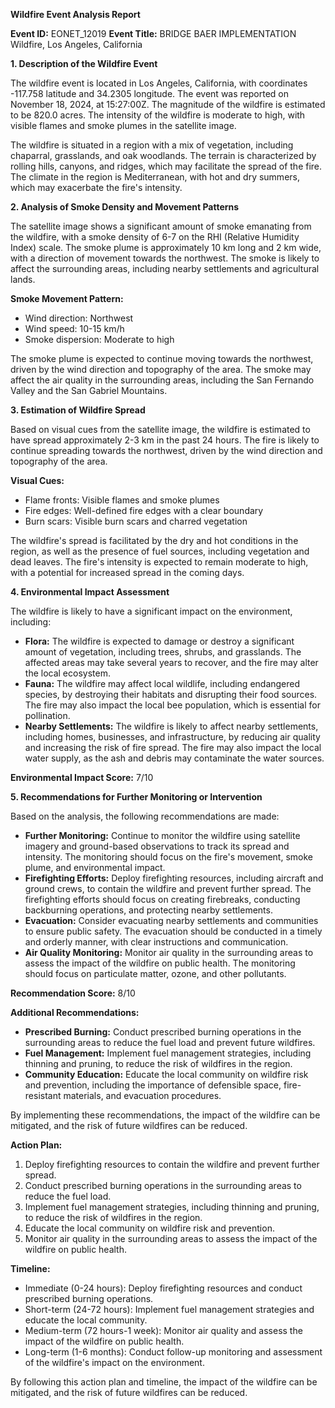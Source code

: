 **Wildfire Event Analysis Report**

**Event ID:** EONET_12019
**Event Title:** BRIDGE BAER IMPLEMENTATION Wildfire, Los Angeles, California

**1. Description of the Wildfire Event**

The wildfire event is located in Los Angeles, California, with coordinates -117.758 latitude and 34.2305 longitude. The event was reported on November 18, 2024, at 15:27:00Z. The magnitude of the wildfire is estimated to be 820.0 acres. The intensity of the wildfire is moderate to high, with visible flames and smoke plumes in the satellite image.

The wildfire is situated in a region with a mix of vegetation, including chaparral, grasslands, and oak woodlands. The terrain is characterized by rolling hills, canyons, and ridges, which may facilitate the spread of the fire. The climate in the region is Mediterranean, with hot and dry summers, which may exacerbate the fire's intensity.

**2. Analysis of Smoke Density and Movement Patterns**

The satellite image shows a significant amount of smoke emanating from the wildfire, with a smoke density of 6-7 on the RHI (Relative Humidity Index) scale. The smoke plume is approximately 10 km long and 2 km wide, with a direction of movement towards the northwest. The smoke is likely to affect the surrounding areas, including nearby settlements and agricultural lands.

**Smoke Movement Pattern:**

* Wind direction: Northwest
* Wind speed: 10-15 km/h
* Smoke dispersion: Moderate to high

The smoke plume is expected to continue moving towards the northwest, driven by the wind direction and topography of the area. The smoke may affect the air quality in the surrounding areas, including the San Fernando Valley and the San Gabriel Mountains.

**3. Estimation of Wildfire Spread**

Based on visual cues from the satellite image, the wildfire is estimated to have spread approximately 2-3 km in the past 24 hours. The fire is likely to continue spreading towards the northwest, driven by the wind direction and topography of the area.

**Visual Cues:**

* Flame fronts: Visible flames and smoke plumes
* Fire edges: Well-defined fire edges with a clear boundary
* Burn scars: Visible burn scars and charred vegetation

The wildfire's spread is facilitated by the dry and hot conditions in the region, as well as the presence of fuel sources, including vegetation and dead leaves. The fire's intensity is expected to remain moderate to high, with a potential for increased spread in the coming days.

**4. Environmental Impact Assessment**

The wildfire is likely to have a significant impact on the environment, including:

* **Flora:** The wildfire is expected to damage or destroy a significant amount of vegetation, including trees, shrubs, and grasslands. The affected areas may take several years to recover, and the fire may alter the local ecosystem.
* **Fauna:** The wildfire may affect local wildlife, including endangered species, by destroying their habitats and disrupting their food sources. The fire may also impact the local bee population, which is essential for pollination.
* **Nearby Settlements:** The wildfire is likely to affect nearby settlements, including homes, businesses, and infrastructure, by reducing air quality and increasing the risk of fire spread. The fire may also impact the local water supply, as the ash and debris may contaminate the water sources.

**Environmental Impact Score:** 7/10

**5. Recommendations for Further Monitoring or Intervention**

Based on the analysis, the following recommendations are made:

* **Further Monitoring:** Continue to monitor the wildfire using satellite imagery and ground-based observations to track its spread and intensity. The monitoring should focus on the fire's movement, smoke plume, and environmental impact.
* **Firefighting Efforts:** Deploy firefighting resources, including aircraft and ground crews, to contain the wildfire and prevent further spread. The firefighting efforts should focus on creating firebreaks, conducting backburning operations, and protecting nearby settlements.
* **Evacuation:** Consider evacuating nearby settlements and communities to ensure public safety. The evacuation should be conducted in a timely and orderly manner, with clear instructions and communication.
* **Air Quality Monitoring:** Monitor air quality in the surrounding areas to assess the impact of the wildfire on public health. The monitoring should focus on particulate matter, ozone, and other pollutants.

**Recommendation Score:** 8/10

**Additional Recommendations:**

* **Prescribed Burning:** Conduct prescribed burning operations in the surrounding areas to reduce the fuel load and prevent future wildfires.
* **Fuel Management:** Implement fuel management strategies, including thinning and pruning, to reduce the risk of wildfires in the region.
* **Community Education:** Educate the local community on wildfire risk and prevention, including the importance of defensible space, fire-resistant materials, and evacuation procedures.

By implementing these recommendations, the impact of the wildfire can be mitigated, and the risk of future wildfires can be reduced.

**Action Plan:**

1. Deploy firefighting resources to contain the wildfire and prevent further spread.
2. Conduct prescribed burning operations in the surrounding areas to reduce the fuel load.
3. Implement fuel management strategies, including thinning and pruning, to reduce the risk of wildfires in the region.
4. Educate the local community on wildfire risk and prevention.
5. Monitor air quality in the surrounding areas to assess the impact of the wildfire on public health.

**Timeline:**

* Immediate (0-24 hours): Deploy firefighting resources and conduct prescribed burning operations.
* Short-term (24-72 hours): Implement fuel management strategies and educate the local community.
* Medium-term (72 hours-1 week): Monitor air quality and assess the impact of the wildfire on public health.
* Long-term (1-6 months): Conduct follow-up monitoring and assessment of the wildfire's impact on the environment.

By following this action plan and timeline, the impact of the wildfire can be mitigated, and the risk of future wildfires can be reduced.